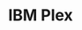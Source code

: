 ---
title: IBM Plex
tags:
- Font
- Open source
linkurl: "https://github.com/IBM/plex"
intro: "Designed to work well in user interface (UI) environments as well as other mediums, the Plex family comes in  Sans, Serif, Mono and Sans Condensed."
type: font
---